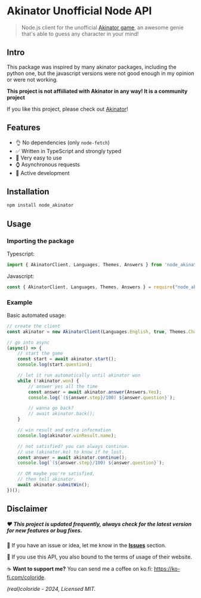 # Akinator Unofficial Node API

> Node.js client for the unofficial [Akinator game](https://akinator.com), an awesome genie that's able to guess any character in your mind!

## Intro

This package was inspired by many akinator packages, including the python one, but the javascript versions were not good enough in my opinion or were not working.

**This project is not affiiliated with Akinator in any way! It is a community project**

If you like this project, please check out [Akinator](https://akinator.com)!

## Features

* 👌 No dependencies (only `node-fetch`)
* ✅ Written in TypeScript and strongly typed
* 🧸 Very easy to use
* ⌚ Asynchronous requests
* 🔁 Active development

## Installation

```bash
npm install node_akinator
```

## Usage

### Importing the package

Typescript:
```typescript
import { AkinatorClient, Languages, Themes, Answers } from 'node_akinator';
```

Javascript:
```javascript
const { AkinatorClient, Languages, Themes, Answers } = require("node_akinator");
```

### Example

Basic automated usage:
```typescript
// create the client
const akinator = new AkinatorClient(Languages.English, true, Themes.Character);

// go into async
(async() => {
    // start the game
    const start = await akinator.start();
    console.log(start.question);

    // let it run automatically until akinator won
    while (!akinator.won) {
        // answer yes all the time
        const answer = await akinator.answer(Answers.Yes);
        console.log(`(${answer.step}/100) ${answer.question}`);

        // wanna go back?
        // await akinator.back();
    }

    // win result and extra information
    console.log(akinator.winResult.name);

    // not satisfied? you can always continue. 
    // use (akinator.ko) to know if he lost.
    const answer = await akinator.continue();
    console.log(`(${answer.step}/100) ${answer.question}`);

    // OR maybe you're satisfied, 
    // then tell akinator.
    await akinator.submitWin();
})();
```

## Disclaimer
##### ❤️ This project is updated frequently, **always check for the latest version for new features or bug fixes**.

🚀 If you have an issue or idea, let me know in the [**Issues**](https://github.com/realcoloride/node_akinator/issues) section.

📜 If you use this API, you also bound to the terms of usage of their website.

☕ **Want to support me?** You can send me a coffee on ko.fi: https://ko-fi.com/coloride. 

*(real)coloride - 2024, Licensed MIT.*